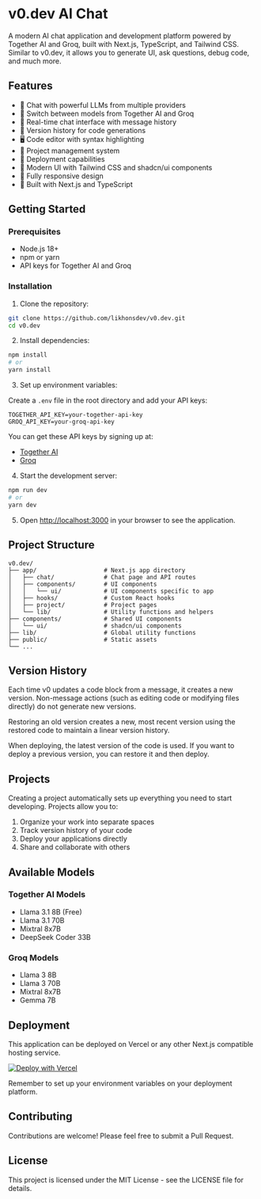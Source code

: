 # v0.dev AI Chat

A modern AI chat application and development platform powered by Together AI and Groq, built with Next.js, TypeScript, and Tailwind CSS. Similar to v0.dev, it allows you to generate UI, ask questions, debug code, and much more.

## Features

- 🤖 Chat with powerful LLMs from multiple providers
- 🔄 Switch between models from Together AI and Groq
- 💬 Real-time chat interface with message history
- 📝 Version history for code generations
- 🖥️ Code editor with syntax highlighting
- 📁 Project management system
- 🚀 Deployment capabilities
- 🌈 Modern UI with Tailwind CSS and shadcn/ui components
- 📱 Fully responsive design
- 🔧 Built with Next.js and TypeScript

## Getting Started

### Prerequisites

- Node.js 18+ 
- npm or yarn
- API keys for Together AI and Groq

### Installation

1. Clone the repository:

```bash
git clone https://github.com/likhonsdev/v0.dev.git
cd v0.dev
```

2. Install dependencies:

```bash
npm install
# or
yarn install
```

3. Set up environment variables:

Create a `.env` file in the root directory and add your API keys:

```
TOGETHER_API_KEY=your-together-api-key
GROQ_API_KEY=your-groq-api-key
```

You can get these API keys by signing up at:
- [Together AI](https://together.ai)
- [Groq](https://console.groq.com)

4. Start the development server:

```bash
npm run dev
# or
yarn dev
```

5. Open [http://localhost:3000](http://localhost:3000) in your browser to see the application.

## Project Structure

```
v0.dev/
├── app/                   # Next.js app directory
│   ├── chat/              # Chat page and API routes
│   ├── components/        # UI components
│   │   └── ui/            # UI components specific to app
│   ├── hooks/             # Custom React hooks
│   ├── project/           # Project pages
│   └── lib/               # Utility functions and helpers
├── components/            # Shared UI components
│   └── ui/                # shadcn/ui components
├── lib/                   # Global utility functions
├── public/                # Static assets
└── ...
```

## Version History

Each time v0 updates a code block from a message, it creates a new version. Non-message actions (such as editing code or modifying files directly) do not generate new versions.

Restoring an old version creates a new, most recent version using the restored code to maintain a linear version history.

When deploying, the latest version of the code is used. If you want to deploy a previous version, you can restore it and then deploy.

## Projects

Creating a project automatically sets up everything you need to start developing. Projects allow you to:

1. Organize your work into separate spaces
2. Track version history of your code
3. Deploy your applications directly
4. Share and collaborate with others

## Available Models

### Together AI Models
- Llama 3.1 8B (Free)
- Llama 3.1 70B
- Mixtral 8x7B
- DeepSeek Coder 33B

### Groq Models
- Llama 3 8B
- Llama 3 70B
- Mixtral 8x7B
- Gemma 7B

## Deployment

This application can be deployed on Vercel or any other Next.js compatible hosting service.

[![Deploy with Vercel](https://vercel.com/button)](https://vercel.com/new/clone?repository-url=https%3A%2F%2Fgithub.com%2Flikhonsdev%2Fv0.dev)

Remember to set up your environment variables on your deployment platform.

## Contributing

Contributions are welcome! Please feel free to submit a Pull Request.

## License

This project is licensed under the MIT License - see the LICENSE file for details.
